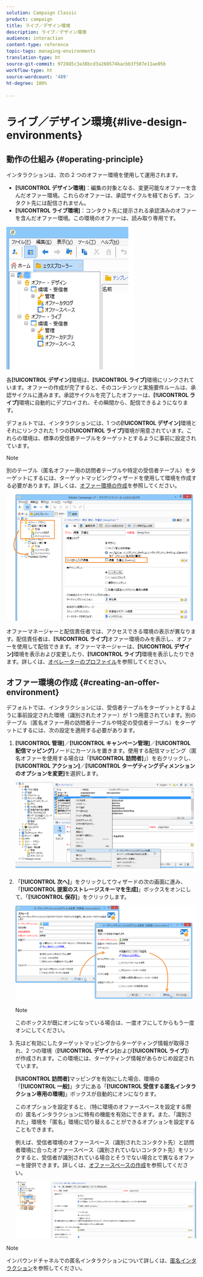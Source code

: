 ```yaml
---
solution: Campaign Classic
product: campaign
title: ライブ／デザイン環境
description: ライブ／デザイン環境
audience: interaction
content-type: reference
topic-tags: managing-environments
translation-type: ht
source-git-commit: 972885c3a38bcd3a260574bacbb3f507e11ae05b
workflow-type: ht
source-wordcount: '489'
ht-degree: 100%

---
```



# ライブ／デザイン環境{#live-design-environments}

## 動作の仕組み {#operating-principle}

インタラクションは、次の 2 つのオファー環境を使用して運用されます。

* **[!UICONTROL デザイン環境]**：編集の対象となる、変更可能なオファーを含んだオファー環境。これらのオファーは、承認サイクルを経ておらず、コンタクト先には配信されません。
* **[!UICONTROL ライブ環境]**：コンタクト先に提示される承認済みのオファーを含んだオファー環境。この環境のオファーは、読み取り専用です。

![](assets/offer_environments_overview_001.png)

各&#x200B;**[!UICONTROL デザイン]**&#x200B;環境は、**[!UICONTROL ライブ]**&#x200B;環境にリンクされています。オファーの作成が完了すると、そのコンテンツと実施要件ルールは、承認サイクルに進みます。承認サイクルを完了したオファーは、**[!UICONTROL ライブ]**&#x200B;環境に自動的にデプロイされ、その瞬間から、配信できるようになります。

デフォルトでは、インタラクションには、1 つの&#x200B;**[!UICONTROL デザイン]**&#x200B;環境とそれにリンクされた 1 つの&#x200B;**[!UICONTROL ライブ]**&#x200B;環境が用意されています。これらの環境は、標準の受信者テーブルをターゲットとするように事前に設定されています。

>[!NOTE]
>
>別のテーブル（匿名オファー用の訪問者テーブルや特定の受信者テーブル）をターゲットにするには、ターゲットマッピングウィザードを使用して環境を作成する必要があります。詳しくは、[オファー環境の作成](#creating-an-offer-environment)を参照してください。

![](assets/offer_environments_overview_002.png)

オファーマネージャーと配信責任者では、アクセスできる環境の表示が異なります。配信責任者は、**[!UICONTROL ライブ]**&#x200B;オファー環境のみを表示し、オファーを使用して配信できます。オファーマネージャーは、**[!UICONTROL デザイン]**&#x200B;環境を表示および変更したり、**[!UICONTROL ライブ]**&#x200B;環境を表示したりできます。詳しくは、[オペレーターのプロファイル](../../interaction/using/operator-profiles.md)を参照してください。

## オファー環境の作成 {#creating-an-offer-environment}

デフォルトでは、インタラクションには、受信者テーブルをターゲットとするように事前設定された環境（識別されたオファー）が 1 つ用意されています。別のテーブル（匿名オファー用の訪問者テーブルや特定の受信者テーブル）をターゲットにするには、次の設定を適用する必要があります。

1. **[!UICONTROL 管理]**／**[!UICONTROL キャンペーン管理]**／**[!UICONTROL 配信マッピング]**&#x200B;ノードにカーソルを置きます。使用する配信マッピング（匿名オファーを使用する場合は「**[!UICONTROL 訪問者]**」）を右クリックし、**[!UICONTROL アクション]**／**[!UICONTROL ターゲティングディメンションのオプションを変更]**&#x200B;を選択します。

   ![](assets/offer_env_anonymous_001.png)

1. 「**[!UICONTROL 次へ]**」をクリックしてウィザードの次の画面に進み、「**[!UICONTROL 提案のストレージスキーマを生成]**」ボックスをオンにして、「**[!UICONTROL 保存]**」をクリックします。

   ![](assets/offer_env_anonymous_002.png)

   >[!NOTE]
   >
   >このボックスが既にオンになっている場合は、一度オフにしてからもう一度オンにしてください。

1. 先ほど有効にしたターゲットマッピングからターゲティング情報が取得され、2 つの環境（**[!UICONTROL デザイン]**&#x200B;および&#x200B;**[!UICONTROL ライブ]**）が作成されます。この環境には、ターゲティング情報があらかじめ設定されています。

   **[!UICONTROL 訪問者]**&#x200B;マッピングを有効にした場合、環境の「**[!UICONTROL 一般]**」タブにある「**[!UICONTROL 受信する匿名インタラクション専用の環境]**」ボックスが自動的にオンになります。

   このオプションを設定すると、（特に環境のオファースペースを設定する際の）匿名インタラクションに特有の機能を有効にできます。また、「識別された」環境を「匿名」環境に切り替えることができるオプションを設定することもできます。

   例えば、受信者環境のオファースペース（識別されたコンタクト先）と訪問者環境に合ったオファースペース（識別されていないコンタクト先）をリンクすると、受信者が識別されている場合とそうでない場合とで異なるオファーを提供できます。詳しくは、[オファースペースの作成](../../interaction/using/creating-offer-spaces.md)を参照してください。

   ![](assets/offer_env_anonymous_003.png)

>[!NOTE]
>
>インバウンドチャネルでの匿名インタラクションについて詳しくは、[匿名インタラクション](../../interaction/using/anonymous-interactions.md)を参照してください。

